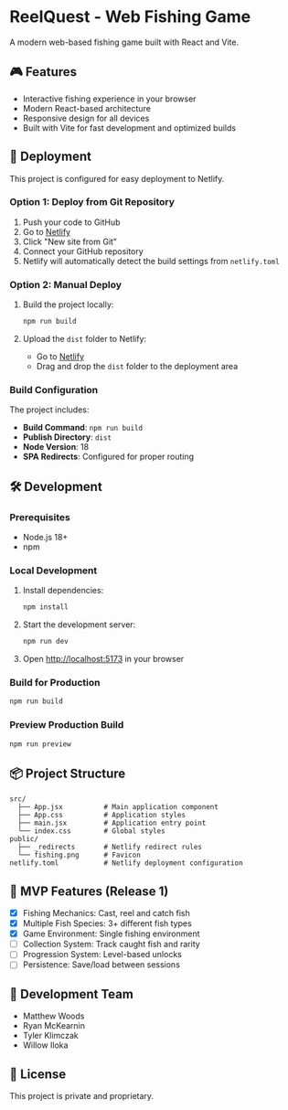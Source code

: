 # ReelQuest - Web Fishing Game

A modern web-based fishing game built with React and Vite.

## 🎮 Features

- Interactive fishing experience in your browser
- Modern React-based architecture
- Responsive design for all devices
- Built with Vite for fast development and optimized builds

## 🚀 Deployment

This project is configured for easy deployment to Netlify.

### Option 1: Deploy from Git Repository

1. Push your code to GitHub
2. Go to [Netlify](https://netlify.com)
3. Click "New site from Git"
4. Connect your GitHub repository
5. Netlify will automatically detect the build settings from `netlify.toml`

### Option 2: Manual Deploy

1. Build the project locally:
   ```bash
   npm run build
   ```

2. Upload the `dist` folder to Netlify:
   - Go to [Netlify](https://netlify.com)
   - Drag and drop the `dist` folder to the deployment area

### Build Configuration

The project includes:
- **Build Command**: `npm run build`
- **Publish Directory**: `dist`
- **Node Version**: 18
- **SPA Redirects**: Configured for proper routing

## 🛠️ Development

### Prerequisites
- Node.js 18+
- npm

### Local Development

1. Install dependencies:
   ```bash
   npm install
   ```

2. Start the development server:
   ```bash
   npm run dev
   ```

3. Open [http://localhost:5173](http://localhost:5173) in your browser

### Build for Production

```bash
npm run build
```

### Preview Production Build

```bash
npm run preview
```

## 📦 Project Structure

```
src/
  ├── App.jsx          # Main application component
  ├── App.css          # Application styles
  ├── main.jsx         # Application entry point
  └── index.css        # Global styles
public/
  ├── _redirects       # Netlify redirect rules
  └── fishing.png      # Favicon
netlify.toml           # Netlify deployment configuration
```

## 🎯 MVP Features (Release 1)

- [x] Fishing Mechanics: Cast, reel and catch fish
- [x] Multiple Fish Species: 3+ different fish types
- [x] Game Environment: Single fishing environment
- [ ] Collection System: Track caught fish and rarity
- [ ] Progression System: Level-based unlocks
- [ ] Persistence: Save/load between sessions

## 👥 Development Team

- Matthew Woods
- Ryan McKearnin  
- Tyler Klimczak
- Willow Iloka

## 📄 License

This project is private and proprietary.
